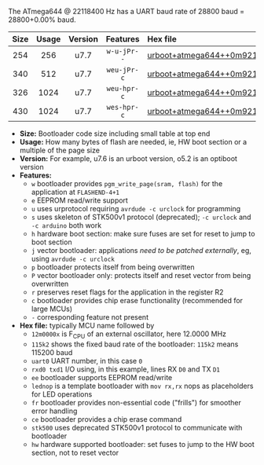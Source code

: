 The ATmega644 @ 22118400 Hz has a UART baud rate of 28800 baud = 28800+0.00% baud.

|Size|Usage|Version|Features|Hex file|
|:-:|:-:|:-:|:-:|:--|
|254|256|u7.7|`w-u-jPr--`|[urboot+atmega644++0m9216x++++1k2_uart0_rxd0_txd1_lednop_fr.hex](https://raw.githubusercontent.com/stefanrueger/urboot.hex/main/mcus/atmega644/external_oscillator/fcpu++0m9216_Hz/br++++1k2_bps/urboot+atmega644++0m9216x++++1k2_uart0_rxd0_txd1_lednop_fr.hex)|
|340|512|u7.7|`weu-jPr-c`|[urboot+atmega644++0m9216x++++1k2_uart0_rxd0_txd1_ee_lednop_fr_ce.hex](https://raw.githubusercontent.com/stefanrueger/urboot.hex/main/mcus/atmega644/external_oscillator/fcpu++0m9216_Hz/br++++1k2_bps/urboot+atmega644++0m9216x++++1k2_uart0_rxd0_txd1_ee_lednop_fr_ce.hex)|
|326|1024|u7.7|`weu-hpr-c`|[urboot+atmega644++0m9216x++++1k2_uart0_rxd0_txd1_ee_lednop_fr_ce_hw.hex](https://raw.githubusercontent.com/stefanrueger/urboot.hex/main/mcus/atmega644/external_oscillator/fcpu++0m9216_Hz/br++++1k2_bps/urboot+atmega644++0m9216x++++1k2_uart0_rxd0_txd1_ee_lednop_fr_ce_hw.hex)|
|430|1024|u7.7|`wes-hpr-c`|[urboot+atmega644++0m9216x++++1k2_uart0_rxd0_txd1_ee_lednop_fr_ce_stk500_hw.hex](https://raw.githubusercontent.com/stefanrueger/urboot.hex/main/mcus/atmega644/external_oscillator/fcpu++0m9216_Hz/br++++1k2_bps/urboot+atmega644++0m9216x++++1k2_uart0_rxd0_txd1_ee_lednop_fr_ce_stk500_hw.hex)|

- **Size:** Bootloader code size including small table at top end
- **Usage:** How many bytes of flash are needed, ie, HW boot section or a multiple of the page size
- **Version:** For example, u7.6 is an urboot version, o5.2 is an optiboot version
- **Features:**
  + `w` bootloader provides `pgm_write_page(sram, flash)` for the application at `FLASHEND-4+1`
  + `e` EEPROM read/write support
  + `u` uses urprotocol requiring `avrdude -c urclock` for programming
  + `s` uses skeleton of STK500v1 protocol (deprecated); `-c urclock` and `-c arduino` both work
  + `h` hardware boot section: make sure fuses are set for reset to jump to boot section
  + `j` vector bootloader: applications *need to be patched externally*, eg, using `avrdude -c urclock`
  + `p` bootloader protects itself from being overwritten
  + `P` vector bootloader only: protects itself and reset vector from being overwritten
  + `r` preserves reset flags for the application in the register R2
  + `c` bootloader provides chip erase functionality (recommended for large MCUs)
  + `-` corresponding feature not present
- **Hex file:** typically MCU name followed by
  + `12m0000x` is F<sub>CPU</sub> of an external oscillator, here 12.0000 MHz
  + `115k2` shows the fixed baud rate of the bootloader: `115k2` means 115200 baud
  + `uart0` UART number, in this case `0`
  + `rxd0 txd1` I/O using, in this example, lines RX `D0` and TX `D1`
  + `ee` bootloader supports EEPROM read/write
  + `lednop` is a template bootloader with `mov rx,rx` nops as placeholders for LED operations
  + `fr` bootloader provides non-essential code ("frills") for smoother error handling
  + `ce` bootloader provides a chip erase command
  + `stk500` uses deprecated STK500v1 protocol to communicate with bootloader
  + `hw` hardware supported bootloader: set fuses to jump to the HW boot section, not to reset vector
